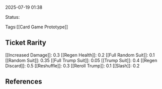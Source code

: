 2025-07-19 01:38

Status:

Tags:[[Card Game Prototype]]

## Ticket Rarity

[[Increased Damage]]: 0.3
[[Regen Health]]: 0.2
[[Full Random Suit]]: 0.1
[[Random Suit]]: 0.35
[[Full Trump Suit]]: 0.05
[[Trump Suit]]: 0.4
[[Regen Discard]]: 0.5
[[Reshuffle]]: 0.3
[[Reroll Trump]]: 0.1 
[[Slash]]: 0.2


## References
